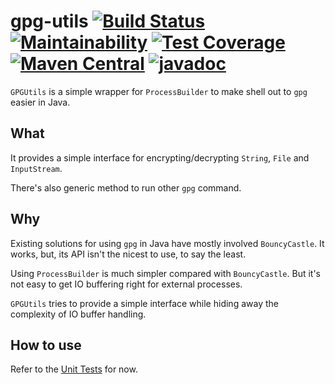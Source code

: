 # gpg-utils [![Build Status](https://travis-ci.com/lyang/gpg-utils.svg?branch=master)](https://travis-ci.com/lyang/saml-proxy) [![Maintainability](https://api.codeclimate.com/v1/badges/382b982629fafcdb7365/maintainability)](https://codeclimate.com/github/lyang/gpg-utils/maintainability) [![Test Coverage](https://api.codeclimate.com/v1/badges/382b982629fafcdb7365/test_coverage)](https://codeclimate.com/github/lyang/gpg-utils/test_coverage) [![Maven Central](https://img.shields.io/maven-central/v/com.github.lyang/gpg-utils.svg?label=Maven%20Central)](https://search.maven.org/search?q=g:%22com.github.lyang%22%20AND%20a:%22gpg-utils%22) [![javadoc](https://javadoc.io/badge2/com.github.lyang/gpg-utils/javadoc.svg)](https://javadoc.io/doc/com.github.lyang/gpg-utils)
`GPGUtils` is a simple wrapper for `ProcessBuilder` to make shell out to `gpg` easier in Java.

## What
It provides a simple interface for encrypting/decrypting `String`, `File` and `InputStream`.

There's also generic method to run other `gpg` command.

## Why
Existing solutions for using `gpg` in Java have mostly involved `BouncyCastle`. It works, but, its API isn't the nicest to use, to say the least.

Using `ProcessBuilder` is much simpler compared with `BouncyCastle`. But it's not easy to get IO buffering right for external processes.

`GPGUtils` tries to provide a simple interface while hiding away the complexity of IO buffer handling.

## How to use
Refer to the [Unit Tests](src/test/java/com/github/lyang/gpgutils/GPGUtilsTest.java) for now.
